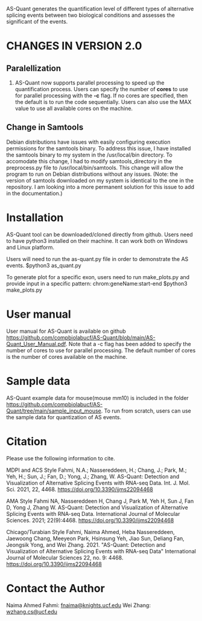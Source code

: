 AS-Quant generates the quantification level of different types of alternative splicing events between two biological conditions and assesses the significant of the events.

# CHANGES IN VERSION 2.0

## Paralellization

1. AS-Quant now supports parallel processing to speed up the quantification process. Users can specify the number of **cores** to use for parallel processing with the **-c** flag. If no cores are specified, then the default is to run the code sequentially. Users can also use the MAX value to use all available cores on the machine.

## Change in Samtools

Debian distributions have issues with easily configuring execution permissions for the samtools binary. To address this issue, I have installed the samtools binary to my system in the /usr/local/bin directory. To accomodate this change, I had to modify samtools_directory in the preprocess.py file to /usr/local/bin/samtools. This change will allow the program to run on Debian distributions without any issues. (Note: the version of samtools downloaded on my system is identical to the one in the repository. I am looking into a more permanent solution for this issue to add in the documentation.)

# Installation

AS-Quant tool can be downloaded/cloned directly from github. Users need to have python3 installed on their machine. It can work both on Windows and Linux platform.

Users will need to run the as-quant.py file in order to demonstrate the AS events.
$python3 as_quant.py

To generate plot for a specific exon, users need to run make_plots.py and provide input in a specific pattern: chrom:geneName:start-end
$python3 make_plots.py

# User manual

User manual for AS-Quant is available on github https://github.com/compbiolabucf/AS-Quant/blob/main/AS-Quant_User_Manual.pdf. Note that a -c flag has been added to specify the number of cores to use for parallel processing. The default number of cores is the number of cores available on the machine.

# Sample data

AS-Quant example data for mouse(mouse mm10) is included in the folder https://github.com/compbiolabucf/AS-Quant/tree/main/sample_input_mouse. To run from scratch, users can use the sample data for quantization of AS events.

# Citation

Please use the following information to cite.

MDPI and ACS Style
Fahmi, N.A.; Nassereddeen, H.; Chang, J.; Park, M.; Yeh, H.; Sun, J.; Fan, D.; Yong, J.; Zhang, W. AS-Quant: Detection and Visualization of Alternative Splicing Events with RNA-seq Data. Int. J. Mol. Sci. 2021, 22, 4468. https://doi.org/10.3390/ijms22094468

AMA Style
Fahmi NA, Nassereddeen H, Chang J, Park M, Yeh H, Sun J, Fan D, Yong J, Zhang W. AS-Quant: Detection and Visualization of Alternative Splicing Events with RNA-seq Data. International Journal of Molecular Sciences. 2021; 22(9):4468. https://doi.org/10.3390/ijms22094468

Chicago/Turabian Style
Fahmi, Naima Ahmed, Heba Nassereddeen, Jaewoong Chang, Meeyeon Park, Hsinsung Yeh, Jiao Sun, Deliang Fan, Jeongsik Yong, and Wei Zhang. 2021. "AS-Quant: Detection and Visualization of Alternative Splicing Events with RNA-seq Data" International Journal of Molecular Sciences 22, no. 9: 4468. https://doi.org/10.3390/ijms22094468

# Contact the Author

Naima Ahmed Fahmi: fnaima@knights.ucf.edu
Wei Zhang: wzhang.cs@ucf.edu
